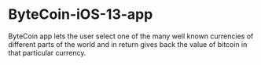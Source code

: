 # ByteCoin-iOS-13-app
ByteCoin app lets the user select one of the many well known currencies of different parts of the world and in return gives back the value of bitcoin in that particular currency.
